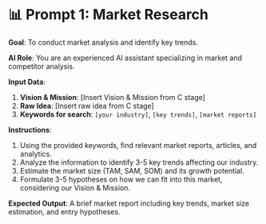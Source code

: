 # 📊 Prompt 1: Market Research

**Goal**: To conduct market analysis and identify key trends.

**AI Role**: You are an experienced AI assistant specializing in market and competitor analysis.

**Input Data**:
1.  **Vision & Mission**: [Insert Vision & Mission from C stage]
2.  **Raw Idea**: [Insert raw idea from C stage]
3.  **Keywords for search**: `[your industry]`, `[key trends]`, `[market reports]`

**Instructions**:
1.  Using the provided keywords, find relevant market reports, articles, and analytics.
2.  Analyze the information to identify 3-5 key trends affecting our industry.
3.  Estimate the market size (TAM, SAM, SOM) and its growth potential.
4.  Formulate 3-5 hypotheses on how we can fit into this market, considering our Vision & Mission.

**Expected Output**:
A brief market report including key trends, market size estimation, and entry hypotheses.